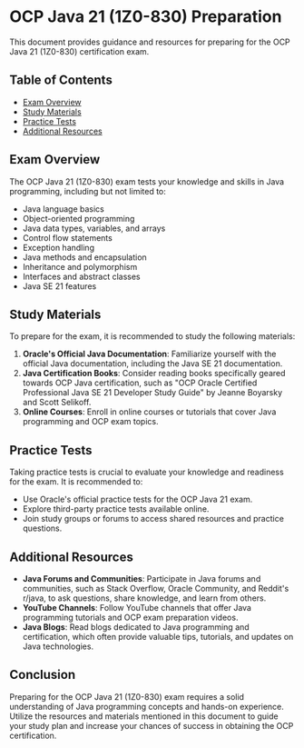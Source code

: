# OCP Java 21 (1Z0-830) Preparation

This document provides guidance and resources for preparing for the OCP Java 21 (1Z0-830) certification exam.

## Table of Contents

- [Exam Overview](#exam-overview)
- [Study Materials](#study-materials)
- [Practice Tests](#practice-tests)
- [Additional Resources](#additional-resources)

## Exam Overview

The OCP Java 21 (1Z0-830) exam tests your knowledge and skills in Java programming, including but not limited to:

- Java language basics
- Object-oriented programming
- Java data types, variables, and arrays
- Control flow statements
- Exception handling
- Java methods and encapsulation
- Inheritance and polymorphism
- Interfaces and abstract classes
- Java SE 21 features

## Study Materials

To prepare for the exam, it is recommended to study the following materials:

1. **Oracle's Official Java Documentation**: Familiarize yourself with the official Java documentation, including the Java SE 21 documentation.
2. **Java Certification Books**: Consider reading books specifically geared towards OCP Java certification, such as "OCP Oracle Certified Professional Java SE 21 Developer Study Guide" by Jeanne Boyarsky and Scott Selikoff.
3. **Online Courses**: Enroll in online courses or tutorials that cover Java programming and OCP exam topics.

## Practice Tests

Taking practice tests is crucial to evaluate your knowledge and readiness for the exam. It is recommended to:

- Use Oracle's official practice tests for the OCP Java 21 exam.
- Explore third-party practice tests available online.
- Join study groups or forums to access shared resources and practice questions.

## Additional Resources

- **Java Forums and Communities**: Participate in Java forums and communities, such as Stack Overflow, Oracle Community, and Reddit's r/java, to ask questions, share knowledge, and learn from others.
- **YouTube Channels**: Follow YouTube channels that offer Java programming tutorials and OCP exam preparation videos.
- **Java Blogs**: Read blogs dedicated to Java programming and certification, which often provide valuable tips, tutorials, and updates on Java technologies.

## Conclusion

Preparing for the OCP Java 21 (1Z0-830) exam requires a solid understanding of Java programming concepts and hands-on experience. Utilize the resources and materials mentioned in this document to guide your study plan and increase your chances of success in obtaining the OCP certification.